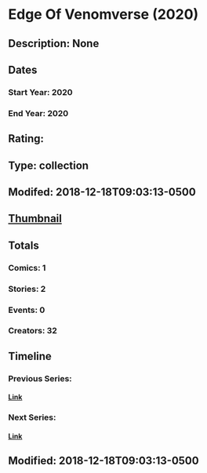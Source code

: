 # Edge Of Venomverse (2020)
## Description: None
## Dates
### Start Year: 2020
### End Year: 2020
## Rating: 
## Type: collection
## Modifed: 2018-12-18T09:03:13-0500
## [Thumbnail](http://i.annihil.us/u/prod/marvel/i/mg/b/40/image_not_available.jpg)
## Totals
### Comics: 1
### Stories: 2
### Events: 0
### Creators: 32
## Timeline
### Previous Series: 
#### [Link]()
### Next Series: 
#### [Link]()
## Modified: 2018-12-18T09:03:13-0500